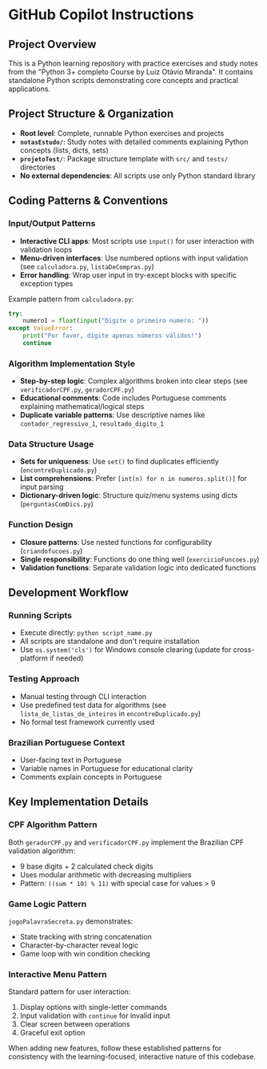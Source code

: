 # GitHub Copilot Instructions

## Project Overview

This is a Python learning repository with practice exercises and study notes from the "Python 3+ completo Course by Luiz Otávio Miranda". It contains standalone Python scripts demonstrating core concepts and practical applications.

## Project Structure & Organization

- **Root level**: Complete, runnable Python exercises and projects
- **`notasEstudo/`**: Study notes with detailed comments explaining Python concepts (lists, dicts, sets)
- **`projetoTest/`**: Package structure template with `src/` and `tests/` directories
- **No external dependencies**: All scripts use only Python standard library

## Coding Patterns & Conventions

### Input/Output Patterns

- **Interactive CLI apps**: Most scripts use `input()` for user interaction with validation loops
- **Menu-driven interfaces**: Use numbered options with input validation (see `calculadora.py`, `listaDeCompras.py`)
- **Error handling**: Wrap user input in try-except blocks with specific exception types

Example pattern from `calculadora.py`:

```python
try:
    numero1 = float(input("Digite o primeiro numero: "))
except ValueError:
    print("Por favor, digite apenas números válidos!")
    continue
```

### Algorithm Implementation Style

- **Step-by-step logic**: Complex algorithms broken into clear steps (see `verificadorCPF.py`, `geradorCPF.py`)
- **Educational comments**: Code includes Portuguese comments explaining mathematical/logical steps
- **Duplicate variable patterns**: Use descriptive names like `contador_regressivo_1`, `resultado_digito_1`

### Data Structure Usage

- **Sets for uniqueness**: Use `set()` to find duplicates efficiently (`encontreDuplicado.py`)
- **List comprehensions**: Prefer `[int(n) for n in numeros.split()]` for input parsing
- **Dictionary-driven logic**: Structure quiz/menu systems using dicts (`perguntasComDics.py`)

### Function Design

- **Closure patterns**: Use nested functions for configurability (`criandofucoes.py`)
- **Single responsibility**: Functions do one thing well (`exercicioFuncoes.py`)
- **Validation functions**: Separate validation logic into dedicated functions

## Development Workflow

### Running Scripts

- Execute directly: `python script_name.py`
- All scripts are standalone and don't require installation
- Use `os.system('cls')` for Windows console clearing (update for cross-platform if needed)

### Testing Approach

- Manual testing through CLI interaction
- Use predefined test data for algorithms (see `lista_de_listas_de_inteiros` in `encontreDuplicado.py`)
- No formal test framework currently used

### Brazilian Portuguese Context

- User-facing text in Portuguese
- Variable names in Portuguese for educational clarity
- Comments explain concepts in Portuguese

## Key Implementation Details

### CPF Algorithm Pattern

Both `geradorCPF.py` and `verificadorCPF.py` implement the Brazilian CPF validation algorithm:

- 9 base digits + 2 calculated check digits
- Uses modular arithmetic with decreasing multipliers
- Pattern: `((sum * 10) % 11)` with special case for values > 9

### Game Logic Pattern

`jogoPalavraSecreta.py` demonstrates:

- State tracking with string concatenation
- Character-by-character reveal logic
- Game loop with win condition checking

### Interactive Menu Pattern

Standard pattern for user interaction:

1. Display options with single-letter commands
2. Input validation with `continue` for invalid input
3. Clear screen between operations
4. Graceful exit option

When adding new features, follow these established patterns for consistency with the learning-focused, interactive nature of this codebase.

